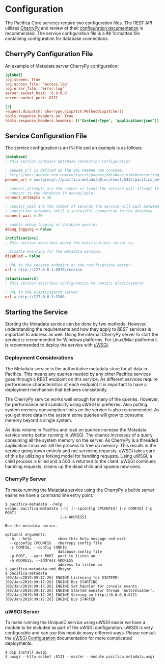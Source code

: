 # Configuration

The Pacifica Core services require two configuration files. The REST
API utilizes [CherryPy](https://github.com/cherrypy) and review of
their
[configuration documentation](http://docs.cherrypy.org/en/latest/config.html)
is recommended. The service configuration file is a INI formatted
file containing configuration for database connections.

## CherryPy Configuration File

An example of Metadata server CherryPy configuration:

```ini
[global]
log.screen: True
log.access_file: 'access.log'
log.error_file: 'error.log'
server.socket_host: '0.0.0.0'
server.socket_port: 8121

[/]
request.dispatch: cherrypy.dispatch.MethodDispatcher()
tools.response_headers.on: True
tools.response_headers.headers: [('Content-Type', 'application/json')]
```

## Service Configuration File

The service configuration is an INI file and an example is as follows:

```ini
[database]
; This section contains database connection configuration

; peewee_url is defined as the URL PeeWee can consume.
; http://docs.peewee-orm.com/en/latest/peewee/database.html#connecting-using-a-database-url
peewee_url = postgresql://pacifica:metadata@localhost:5432/pacifica_metadata

; connect_attempts are the number of times the service will attempt to
; connect to the database if unavailable.
connect_attempts = 10

; connect_wait are the number of seconds the service will wait between
; connection attempts until a successful connection to the database.
connect_wait = 20

; enable debug logging of database queries
debug_logging = False

[notifications]
; This section describes where the notifications server is.

; Disable eventing for the metadata service.
disabled = False

; URL to the recieve endpoint on the notifications server.
url = http://127.0.0.1:8070/receive

[elasticsearch]
; This section describes configuration to contact elasticsearch

; URL to the elasticsearch server
url = http://127.0.0.1:9200
```

## Starting the Service

Starting the Metadata service can be done by two methods. However,
understanding the requirements and how they apply to REST services
is important to address as well. Using the
internal CherryPy server to start the service is recommended for
Windows platforms. For Linux/Mac platforms it is recommended to
deploy the service with
[uWSGI](https://uwsgi-docs.readthedocs.io/en/latest/).

### Deployment Considerations

The Metadata service is the authoritative metadata store for all data
in Pacifica. This means any queries needed by any other Pacifica
services goes through a REST endpoint on this service. As different
services require performance characteristics of each endpoint it is
important to have a deployment mechanism that behaves consistently.

The CherryPy service works well enough for many of the queries.
However, for performance and scalability using uWSGI is preferred.
Also putting system memory consumption limits on the service is
also recommended. As you get more data in the system some queries
will grow to consume memory beyond a single system.

As data volume in Pacifica and load on queries increase the Metadata
service works better running in uWSGI. The chance increases of a
query consuming all the system memory on the server. As CherryPy is
a threaded application Linux will kill the process to free up memory.
This results in the service going down entirely and not servicing
requests. uWSGI takes care of this by utilizing a forking model for
handling requests. Using uWSGI, a child process is killed and a 500
is returned to the client. uWSGI continues handling requests, cleans
up the dead child and spawns new ones.

### CherryPy Server

To make running the Metadata service using the CherryPy's builtin
server easier we have a command line entry point.

```
$ pacifica-metadata --help
usage: pacifica-metadata [-h] [--cpconfig CPCONFIG] [-c CONFIG] [-p PORT]
                         [-a ADDRESS]

Run the metadata server.

optional arguments:
  -h, --help            show this help message and exit
  --cpconfig CPCONFIG   cherrypy config file
  -c CONFIG, --config CONFIG
                        database config file
  -p PORT, --port PORT  port to listen on
  -a ADDRESS, --address ADDRESS
                        address to listen on
$ pacifica-metadata-cmd dbsync
$ pacifica-metadata
[09/Jan/2019:09:17:26] ENGINE Listening for SIGTERM.
[09/Jan/2019:09:17:26] ENGINE Bus STARTING
[09/Jan/2019:09:17:26] ENGINE Set handler for console events.
[09/Jan/2019:09:17:26] ENGINE Started monitor thread 'Autoreloader'.
[09/Jan/2019:09:17:26] ENGINE Serving on http://0.0.0.0:8121
[09/Jan/2019:09:17:26] ENGINE Bus STARTED
```

### uWSGI Server

To make running the UniqueID service using uWSGI easier we have a
module to be included as part of the uWSGI configuration. uWSGI is
very configurable and can use this module many different ways. Please
consult the
[uWSGI Configuration](https://uwsgi-docs.readthedocs.io/en/latest/Configuration.html)
documentation for more complicated deployments.

```
$ pip install uwsgi
$ uwsgi --http-socket :8121 --master --module pacifica.metadata.wsgi
```
